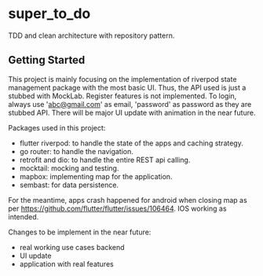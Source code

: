 # super_to_do

TDD and clean architecture with repository pattern.

## Getting Started

This project is mainly focusing on the implementation of riverpod state management package with the most basic UI. Thus, the API used is just a stubbed with MockLab. Register features is not implemented. To login, always use 'abc@gmail.com' as email, 'password' as password as they are stubbed API. There will be major UI update with animation in the near future. 

Packages used in this project:
  - flutter riverpod: to handle the state of the apps and caching strategy.
  - go router: to handle the navigation.
  - retrofit and dio: to handle the entire REST api calling.
  - mocktail: mocking and testing.
  - mapbox: implementing map for the application.
  - sembast: for data persistence.

For the meantime, apps crash happened for android when closing map as per https://github.com/flutter/flutter/issues/106464. IOS working as intended.

Changes to be implement in the near future:
  - real working use cases backend
  - UI update
  - application with real features
